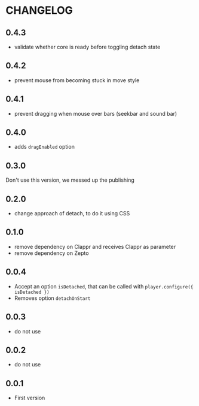 # CHANGELOG

## 0.4.3

- validate whether core is ready before toggling detach state

## 0.4.2

- prevent mouse from becoming stuck in move style

## 0.4.1

- prevent dragging when mouse over bars (seekbar and sound bar)

## 0.4.0

- adds `dragEnabled` option

## 0.3.0

Don't use this version, we messed up the publishing

## 0.2.0

- change approach of detach, to do it using CSS

## 0.1.0

- remove dependency on Clappr and receives Clappr as parameter
- remove dependency on Zepto

## 0.0.4

- Accept an option `isDetached`, that can be called with `player.configure({ isDetached })`
- Removes option `detachOnStart`

## 0.0.3

- do not use

## 0.0.2

- do not use

## 0.0.1

- First version
